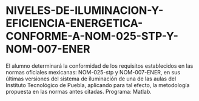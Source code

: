 # NIVELES-DE-ILUMINACION-Y-EFICIENCIA-ENERGETICA-CONFORME-A-NOM-025-STP-Y-NOM-007-ENER
El alumno determinará la conformidad de los requisitos establecidos en las normas oficiales mexicanas: NOM-025-stp y NOM-007-ENER, en sus últimas versiones del sistema de iluminación de una de las aulas del Instituto Tecnológico de Puebla, aplicando para tal efecto, la metodología propuesta en las normas antes citadas.
Programa: Matlab.
